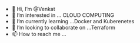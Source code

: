 - 👋 Hi, I’m @Venkat
- 👀 I’m interested in ... CLOUD COMPUTING
- 🌱 I’m currently learning ...Docker and Kuberenetes
- 💞️ I’m looking to collaborate on ...Terraform
- 📫 How to reach me ...


